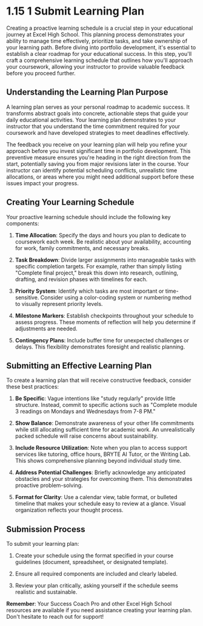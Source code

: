 # 1.15 1 Submit Learning Plan

Creating a proactive learning schedule is a crucial step in your educational journey at Excel High School. This planning process demonstrates your ability to manage time effectively, prioritize tasks, and take ownership of your learning path. Before diving into portfolio development, it's essential to establish a clear roadmap for your educational success. In this step, you'll craft a comprehensive learning schedule that outlines how you'll approach your coursework, allowing your instructor to provide valuable feedback before you proceed further.

## Understanding the Learning Plan Purpose

A learning plan serves as your personal roadmap to academic success. It transforms abstract goals into concrete, actionable steps that guide your daily educational activities. Your learning plan demonstrates to your instructor that you understand the time commitment required for your coursework and have developed strategies to meet deadlines effectively.

The feedback you receive on your learning plan will help you refine your approach before you invest significant time in portfolio development. This preventive measure ensures you're heading in the right direction from the start, potentially saving you from major revisions later in the course. Your instructor can identify potential scheduling conflicts, unrealistic time allocations, or areas where you might need additional support before these issues impact your progress.

## Creating Your Learning Schedule

Your proactive learning schedule should include the following key components:

1. **Time Allocation**: Specify the days and hours you plan to dedicate to coursework each week. Be realistic about your availability, accounting for work, family commitments, and necessary breaks.

2. **Task Breakdown**: Divide larger assignments into manageable tasks with specific completion targets. For example, rather than simply listing "Complete final project," break this down into research, outlining, drafting, and revision phases with timelines for each.

3. **Priority System**: Identify which tasks are most important or time-sensitive. Consider using a color-coding system or numbering method to visually represent priority levels.

4. **Milestone Markers**: Establish checkpoints throughout your schedule to assess progress. These moments of reflection will help you determine if adjustments are needed.

5. **Contingency Plans**: Include buffer time for unexpected challenges or delays. This flexibility demonstrates foresight and realistic planning.

## Submitting an Effective Learning Plan

To create a learning plan that will receive constructive feedback, consider these best practices:

1. **Be Specific**: Vague intentions like "study regularly" provide little structure. Instead, commit to specific actions such as "Complete module 3 readings on Mondays and Wednesdays from 7-8 PM."

2. **Show Balance**: Demonstrate awareness of your other life commitments while still allocating sufficient time for academic work. An unrealistically packed schedule will raise concerns about sustainability.

3. **Include Resource Utilization**: Note when you plan to access support services like tutoring, office hours, BRYTE AI Tutor, or the Writing Lab. This shows comprehensive planning beyond individual study time.

4. **Address Potential Challenges**: Briefly acknowledge any anticipated obstacles and your strategies for overcoming them. This demonstrates proactive problem-solving.

5. **Format for Clarity**: Use a calendar view, table format, or bulleted timeline that makes your schedule easy to review at a glance. Visual organization reflects your thought process.

## Submission Process

To submit your learning plan:

1. Create your schedule using the format specified in your course guidelines (document, spreadsheet, or designated template).

2. Ensure all required components are included and clearly labeled.

3. Review your plan critically, asking yourself if the schedule seems realistic and sustainable.

**Remember**: Your Success Coach Pro and other Excel High School resources are available if you need assistance creating your learning plan. Don't hesitate to reach out for support!


